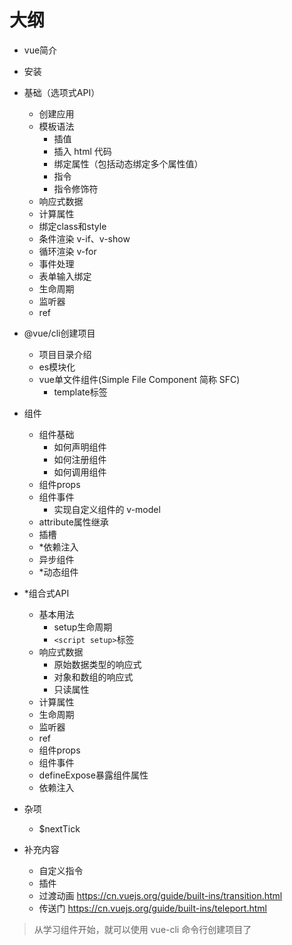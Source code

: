 # 大纲

- vue简介
- 安装
- 基础（选项式API）
  - 创建应用
  - 模板语法
    - 插值
    - 插入 html 代码
    - 绑定属性（包括动态绑定多个属性值）
    - 指令
    - 指令修饰符
  - 响应式数据
  - 计算属性
  - 绑定class和style
  - 条件渲染 v-if、v-show
  - 循环渲染 v-for
  - 事件处理
  - 表单输入绑定
  - 生命周期
  - 监听器
  - ref

- @vue/cli创建项目
  - 项目目录介绍
  - es模块化
  - vue单文件组件(Simple File Component 简称 SFC)
    - template标签

- 组件
  - 组件基础
    - 如何声明组件
    - 如何注册组件
    - 如何调用组件
  - 组件props
  - 组件事件
    - 实现自定义组件的 v-model
  - attribute属性继承
  - 插槽
  - *依赖注入
  - 异步组件
  - *动态组件

- *组合式API
  - 基本用法
    - setup生命周期
    - `<script setup>`标签
  - 响应式数据
    - 原始数据类型的响应式
    - 对象和数组的响应式
    - 只读属性
  - 计算属性
  - 生命周期
  - 监听器
  - ref
  - 组件props
  - 组件事件
  - defineExpose暴露组件属性
  - 依赖注入

- 杂项
  - $nextTick

- 补充内容
  - 自定义指令
  - 插件
  - 过渡动画 <https://cn.vuejs.org/guide/built-ins/transition.html>
  - 传送门 <https://cn.vuejs.org/guide/built-ins/teleport.html>

> 从学习组件开始，就可以使用 vue-cli 命令行创建项目了
